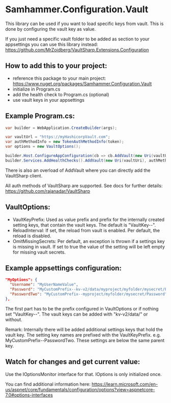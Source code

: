 # Samhammer.Configuration.Vault

This library can be used if you want to load specific keys from vault. This is done by configuring the vault key as value.

If you just need a specific vault folder to be added as section to your appsettings you can use this library instead:
https://github.com/MrZoidberg/VaultSharp.Extensions.Configuration


## How to add this to your project:

- reference this package to your main project: https://www.nuget.org/packages/Samhammer.Configuration.Vault
- initialize in Program.cs
- add the health check to Program.cs (optional)
- use vault keys in your appsettings


## Example Program.cs:

```csharp
var builder = WebApplication.CreateBuilder(args);

var vaultUrl = "https://myHashicorpVault.com";
var authMethodInfo = new TokenAuthMethodInfo(token);
var options = new VaultOptions();

builder.Host.ConfigureAppConfiguration(cb => cb.AddVault(new Uri(vaultUri), authMethodInfo, options));
builder.Services.AddHealthChecks().AddVault(new Uri(vaultUri), authMethodInfo);
```
There is also an overload of AddVault where you can directly add the VaultSharp client.

All auth methods of VaultSharp are supported. See docs for further details: https://github.com/rajanadar/VaultSharp


## VaultOptions:

* VaultKeyPrefix: Used as value prefix and prefix for the internally created setting keys, that contain the vault keys. The default is "VaultKey--".
* ReloadInterval: If set, the reload from vault is enabled. Per default, the reload is disabled.
* OmitMissingSecrets: Per default, an exception is thrown if a settings key is missing in vault. If set to true the value of the setting will be left empty for missing vault secrets.


## Example appsettings configuration:
```json
"MyOptions": {
  "Username": "MyUserNameValue",
  "Password": "MyCustomPrefix--kv-v2/data/myproject/myfolder/mysecret/Password",
  "PasswordTwo": "MyCustomPrefix--myproject/myfolder/mysecret/Password"
},
```
The first part has to be the prefix configured in VaultOptions or if nothing set "VaultKey--". The vault keys can be added with "kv-v2/data/" or without.

Remark: Internally there will be added additional settings keys that hold the vault key. The setting key names are prefixed with the VaultKeyPrefix. e.g. MyCustomPrefix--PasswordTwo. These settings are below the same parent key.

## Watch for changes and get current value:

Use the IOptionsMonitor interface for that. IOptions is only initialized once.

You can find additional information here: https://learn.microsoft.com/en-us/aspnet/core/fundamentals/configuration/options?view=aspnetcore-7.0#options-interfaces
